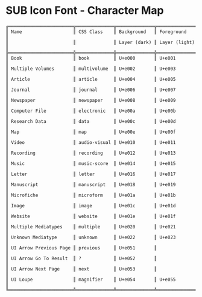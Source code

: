 # SUB Icon Font - Character Map

    ╔════════════════════════╦══════════════╦══════════════╦═══════════════╗
    ║ Name                   ║ CSS Class    ║ Background   ║ Foreground    ║
    ║                        ║              ║ Layer (dark) ║ Layer (light) ║
    ╠════════════════════════╬══════════════╬══════════════╬═══════════════╣
    ║ Book                   ║ book         ║ U+e000       ║ U+e001        ║
    ║ Multiple Volumes       ║ multivolume  ║ U+e002       ║ U+e003        ║
    ║ Article                ║ article      ║ U+e004       ║ U+e005        ║
    ║ Journal                ║ journal      ║ U+e006       ║ U+e007        ║
    ║ Newspaper              ║ newspaper    ║ U+e008       ║ U+e009        ║
    ║ Computer File          ║ electronic   ║ U+e00a       ║ U+e00b        ║
    ║ Research Data          ║ data         ║ U+e00c       ║ U+e00d        ║
    ║ Map                    ║ map          ║ U+e00e       ║ U+e00f        ║
    ║ Video                  ║ audio-visual ║ U+e010       ║ U+e011        ║
    ║ Recording              ║ recording    ║ U+e012       ║ U+e013        ║
    ║ Music                  ║ music-score  ║ U+e014       ║ U+e015        ║
    ║ Letter                 ║ letter       ║ U+e016       ║ U+e017        ║
    ║ Manuscript             ║ manuscript   ║ U+e018       ║ U+e019        ║
    ║ Microfiche             ║ microform    ║ U+e01a       ║ U+e01b        ║
    ║ Image                  ║ image        ║ U+e01c       ║ U+e01d        ║
    ║ Website                ║ website      ║ U+e01e       ║ U+e01f        ║
    ║ Multiple Mediatypes    ║ multiple     ║ U+e020       ║ U+e021        ║
    ║ Unknown Mediatype      ║ unknown      ║ U+e022       ║ U+e023        ║
    ║ UI Arrow Previous Page ║ previous     ║ U+e051       ║               ║
    ║ UI Arrow Go To Result  ║ ?            ║ U+e052       ║               ║
    ║ UI Arrow Next Page     ║ next         ║ U+e053       ║               ║
    ║ UI Loupe               ║ magnifier    ║ U+e054       ║ U+e055        ║
    ╚════════════════════════╩══════════════╩══════════════╩═══════════════╝

